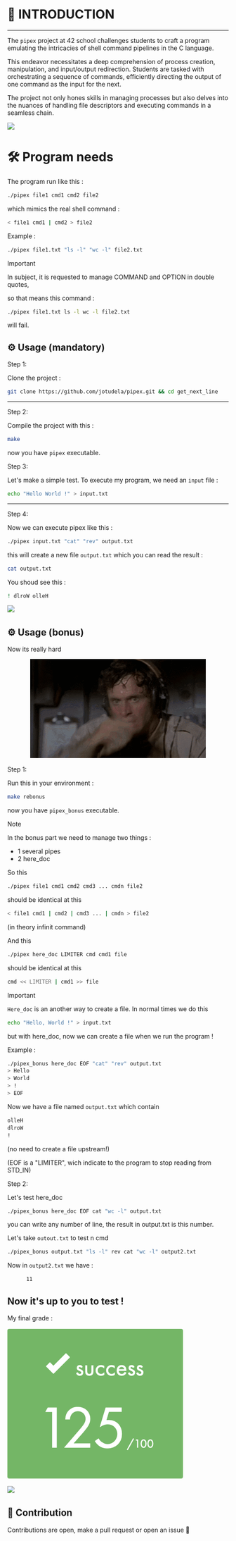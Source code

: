 # 🚀 INTRODUCTION

---

The `pipex` project at 42 school challenges students to craft a program emulating the intricacies of shell command pipelines in the C language.

This endeavor necessitates a deep comprehension of process creation, manipulation, and input/output redirection. Students are tasked with
orchestrating a sequence of commands, efficiently directing the output of one command as the input for the next.

The project not only hones skills in managing processes but also delves into the nuances of handling file descriptors and executing commands
in a seamless chain.

![](https://raw.githubusercontent.com/andreasbm/readme/master/assets/lines/rainbow.png)

# 🛠️ Program needs

The program run like this :
```bash
./pipex file1 cmd1 cmd2 file2
```

which mimics the real shell command :
```bash
< file1 cmd1 | cmd2 > file2
```

Example :
```bash
./pipex file1.txt "ls -l" "wc -l" file2.txt
```

> [!IMPORTANT]
> In subject, it is requested to manage COMMAND and OPTION in double quotes,
>
> so that means this command :
> ```bash
> ./pipex file1.txt ls -l wc -l file2.txt
> ```
> will fail.

## ⚙️ Usage (mandatory)

Step 1:

Clone the project :
```bash
git clone https://github.com/jotudela/pipex.git && cd get_next_line
```

---

Step 2:

Compile the project with this :
```bash
make
```
now you have `pipex` executable.

Step 3:

Let's make a simple test. To execute my program, we need an `input` file :
```bash
echo "Hello World !" > input.txt
```

---

Step 4:

Now we can execute pipex like this :
```bash
./pipex input.txt "cat" "rev" output.txt
```

this will create a new file `output.txt` which you can read the result : 
```bash
cat output.txt
```

You shoud see this :
```bash
! dlroW olleH
```

![](https://raw.githubusercontent.com/andreasbm/readme/master/assets/lines/rainbow.png)


## ⚙️ Usage (bonus)

Now its really hard

<p align="center">
  <img src="gifs/cestDUR.gif" alt="its really hard">
</p>

Step 1:

Run this in your environment :
```bash
make rebonus
```
now you have `pipex_bonus` executable.

>[!NOTE]
>In the bonus part we need to manage two things :
> - 1 several pipes
> - 2 here_doc
>
>So this
>```bash
>./pipex file1 cmd1 cmd2 cmd3 ... cmdn file2
>```
>should be identical at this
>```bash
>< file1 cmd1 | cmd2 | cmd3 ... | cmdn > file2
>```
>(in theory infinit command)
>
>And this
>```bash
>./pipex here_doc LIMITER cmd cmd1 file
>```
>should be identical at this
>```bash
>cmd << LIMITER | cmd1 >> file
>```

>[!IMPORTANT]
>`Here_doc` is an another way to create a file. In normal times we do this
>```bash
>echo "Hello, World !" > input.txt
>```
>but with here_doc, now we can create a file when we run the program !
>
>Example :
>```bash
>./pipex_bonus here_doc EOF "cat" "rev" output.txt
>> Hello
>> World
>> !
>> EOF
>```
>Now we have a file named `output.txt` which contain
>```bash
>olleH
>dlroW
>!
>```
>(no need to create a file upstream!)
>
>(EOF is a "LIMITER", wich indicate to the program to stop reading from STD_IN)

Step 2:

Let's test here_doc
```bash
./pipex_bonus here_doc EOF cat "wc -l" output.txt
```
you can write any number of line, the result in output.txt is this number.



Let's take `outout.txt` to test n cmd
```bash
./pipex_bonus output.txt "ls -l" rev cat "wc -l" output2.txt
```

Now in `output2.txt` we have :
```bash
      11
```


## Now it's up to you to test !


My final grade :

![](imgs/125_percent.png)

![](https://raw.githubusercontent.com/andreasbm/readme/master/assets/lines/rainbow.png)

## 🤝 Contribution
Contributions are open, make a pull request or open an issue 🚀
